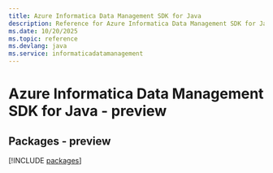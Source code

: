 ```yaml
---
title: Azure Informatica Data Management SDK for Java
description: Reference for Azure Informatica Data Management SDK for Java
ms.date: 10/20/2025
ms.topic: reference
ms.devlang: java
ms.service: informaticadatamanagement
---
```

# Azure Informatica Data Management SDK for Java - preview
## Packages - preview
[!INCLUDE [packages](informatica-data-management-index.md)]